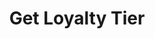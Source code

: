 ---
title: Get Loyalty Tier
type: endpoint
category: 639ba2628407100061f5faac
slug: get-loyalty-tier
parentDoc: 639ba2658407100061f5fab6
hidden: false
order: 38
---
